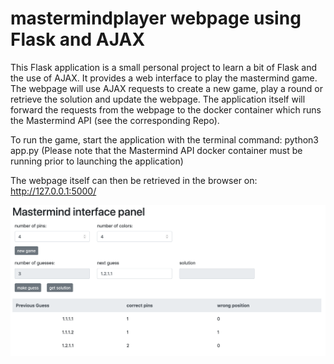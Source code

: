 # mastermindplayer webpage using Flask and AJAX
This Flask application is a small personal project to learn a bit of Flask and the use of AJAX. It provides a web interface to play the mastermind game. The webpage will use AJAX requests to create a new game, play a round or retrieve the solution and update the webpage. The application itself will forward the requests from the webpage to the docker container which runs the Mastermind API (see the corresponding Repo).

To run the game, start the application with the terminal command: python3 app.py
(Please note that the Mastermind API docker container must be running prior to launching the application)

The webpage itself can then be retrieved in the browser on: http://127.0.0.1:5000/

![Screenshot of webpage](https://github.com/KennethEmerson/mastermindplayer/blob/main/Screenshot.png)
